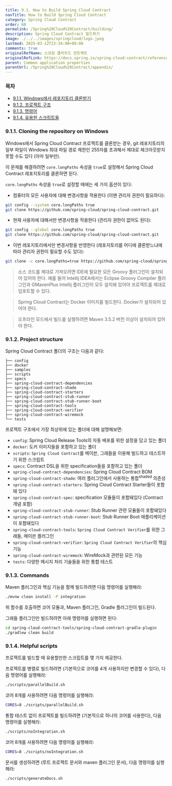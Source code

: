 ```yaml
---
title: 9.1. How to Build Spring Cloud Contract
navTitle: How to Build Spring Cloud Contract
category: Spring Cloud Contract
order: 68
permalink: /Spring%20Cloud%20Contract/building/
description: Spring Cloud Contract 빌드하기
image: ./../../images/springcloud/logo.jpeg
lastmod: 2025-03-12T23:34:00+09:00
comments: true
originalRefName: 스프링 클라우드 컨트랙트
originalRefLink: https://docs.spring.io/spring-cloud-contract/reference/4.2.0/customization/building.html
parent: Common application properties
parentUrl: /Spring%20Cloud%20Contract/appendix/
---
```


### 목차

- [9.1.1. Windows에서 레포지토리 클론받기](#911-cloning-the-repository-on-windows)
- [9.1.2. 프로젝트 구조](#912-project-structure)
- [9.1.3. 명령어](#913-commands)
- [9.1.4. 유용한 스크립트들](#914-helpful-scripts)

### 9.1.1. Cloning the repository on Windows

Windows에서 Spring Cloud Contract 프로젝트를 클론받는 경우, git 레포지토리의 일부 파일이 Windows 최대 파일 경로 제한인 255자를 초과해서 제대로 체크아웃받지 못할 수도 있다 (아마 일부만).

이 문제를 해결하려면 `core.longPaths` 속성을 `true`로 설정해서 Spring Cloud Contract 레포지토리를 클론하면 된다.

`core.longPaths` 속성을 `true`로 설정할 때에는 세 가지 옵션이 있다:

- 컴퓨터의 모든 사용자에 대해 변경사항을 적용한다 (이땐 관리자 권한이 필요하다):

```bash
git config --system core.longPaths true
git clone https://github.com/spring-cloud/spring-cloud-contract.git
```

- 현재 사용자에 대해서만 변경사항을 적용한다 (관리자 권한이 없어도 된다):

```bash
git config --global core.longPaths true
git clone https://github.com/spring-cloud/spring-cloud-contract.git
```

- 이번 레포지토리에서만 변경사항을 반영한다 (레포지토리를 어디에 클론받느냐에 따라 관리자 권한이 필요할 수도 있다):

```bash
git clone -c core.longPaths=true https://github.com/spring-cloud/spring-cloud-contract.git
```

> 소스 코드를 제대로 가져오려면 IDE에 필요한 모든 Groovy 플러그인이 설치되어 있어야 한다. 예를 들어 Intellij IDEA에서는 Eclipse Groovy Compiler 플러그인과 GMavenPlus Intellij 플러그인이 모두 설치돼 있어야 프로젝트를 제대로 임포트할 수 있다.

> Spring Cloud Contract는 Docker 이미지를 빌드한다. Docker가 설치되어 있어야 한다.

> 오프라인 모드에서 빌드를 실행하려면 Maven 3.5.2 버전 이상이 설치되어 있어야 한다.

### 9.1.2. Project structure

Spring Cloud Contract 폴더의 구조는 다음과 같다:

```none
├── config
├── docker
├── samples
├── scripts
├── specs
├── spring-cloud-contract-dependencies
├── spring-cloud-contract-shade
├── spring-cloud-contract-starters
├── spring-cloud-contract-stub-runner
├── spring-cloud-contract-stub-runner-boot
├── spring-cloud-contract-tools
├── spring-cloud-contract-verifier
├── spring-cloud-contract-wiremock
└── tests
```

프로젝트 구조에서 가장 최상위에 있는 폴더에 대해 설명해보면:

- `config`: Spring Cloud Release Tools의 자동 배포를 위한 설정을 담고 있는 폴더
- `docker`: 도커 이미지들을 포함하고 있는 폴더
- `scripts`: `Spring Cloud Contract`를 메이븐, 그래들을 이용해 빌드하고 테스트하기 위한 스크립트
- `specs`: Contract DSL을 위한 specification들을 포함하고 있는 폴더
- `spring-cloud-contract-dependencies`: Spring Cloud Contract BOM
- `spring-cloud-contract-shade`: 여러 플러그인에서 사용하는 통합<sup>shaded</sup> 의존성
- `spring-cloud-contract-starters`: Spring Cloud Contract Starter들이 포함돼 있다
- `spring-cloud-contract-spec`: specification 모듈들이 포함돼있다 (Contract 개념 포함)
- `spring-cloud-contract-stub-runner`: Stub Runner 관련 모듈들이 포함돼있다
- `spring-cloud-contract-stub-runner-boot`: Stub Runner Boot 애플리케이션이 포함돼있다
- `spring-cloud-contract-tools`: `Spring Cloud Contract Verifier`를 위한 그래들, 메이븐 플러그인
- `spring-cloud-contract-verifier`: `Spring Cloud Contract Verifier`의 핵심 기능
- `spring-cloud-contract-wiremock`: WireMock과 관련된 모든 기능
- `tests`: 다양한 메시지 처리 기술들을 위한 통합 테스트

### 9.1.3. Commands

Maven 플러그인과 핵심 기능을 함께 빌드하려면 다음 명령어를 실행해라:

```sh
./mvnw clean install -P integration
```

위 함수를 호출하면 코어 모듈과, Maven 플러그인, Gradle 플러그인이 빌드된다.

그래들 플러그인만 빌드하려면 아래 명령어를 실행하면 된다:

```sh
cd spring-cloud-contract-tools/spring-cloud-contract-gradle-plugin
./gradlew clean build
```

### 9.1.4. Helpful scripts

프로젝트를 빌드할 때 유용할만한 스크립트를 몇 가지 제공한다.

프로젝트를 병렬로 빌드하려면 (기본적으로 코어를 4개 사용하지만 변경할 수 있다), 다음 명령어를 실행해라:

```sh
./scripts/parallelBuild.sh
```

코어 8개를 사용하려면 다음 명령어를 실행해라:

```sh
CORES=8 ./scripts/parallelBuild.sh
```

통합 테스트 없이 프로젝트를 빌드하려면 (기본적으로 하나의 코어를 사용한다), 다음 명령어를 실행해라:

```sh
./scripts/noIntegration.sh
```

코어 8개를 사용하려면 다음 명령어를 실행해라:

```sh
CORES=8 ./scripts/noIntegration.sh
```

문서를 생성하려면 (루트 프로젝트 문서와 maven 플러그인 문서), 다음 명령어를 실행해라:

```sh
./scripts/generateDocs.sh
```